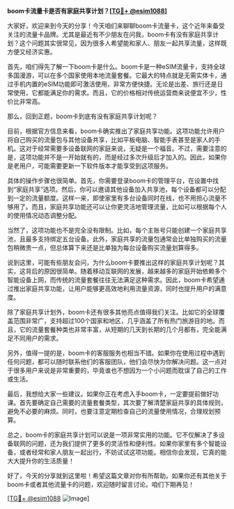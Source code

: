 **boom卡流量卡是否有家庭共享计划？[[TG💪+ @esim1088](https://t.me/s/esim1088)]**

大家好，欢迎来到今天的分享！今天咱们来聊聊boom卡流量卡，这个近年来备受关注的流量卡品牌。尤其是最近有不少朋友在问我，boom卡有没有家庭共享计划？这个问题其实很常见，因为很多人希望能和家人、朋友一起共享流量，这样既方便又经济实惠。

首先，咱们得先了解一下boom卡是什么。boom卡是一种eSIM流量卡，支持全球多国漫游，可以在多个国家使用本地流量套餐。它最大的特点就是无需实体卡，通过手机内置的eSIM功能即可激活使用，非常方便快捷。无论是出差、旅行还是日常使用，它都能满足你的需求。而且，它的价格相对传统运营商来说便宜不少，性价比非常高。

那么，回到正题，boom卡到底有没有家庭共享计划呢？

目前，根据官方信息来看，boom卡确实推出了家庭共享功能。这项功能允许用户将自己购买的流量包与其他设备共享，比如平板电脑、智能手表甚至是家人的手机。这对于经常需要多设备联网的家庭来说，无疑是一个福音。不过，需要注意的是，这项功能并不是一开始就有的，而是经过多次升级后才加入的。因此，如果你是老用户，可能需要更新一下软件版本才能享受到这项服务。

具体的操作步骤也很简单。首先，你需要登录boom卡的管理平台，在设置中找到“家庭共享”选项。然后，你可以邀请其他设备加入共享池，每个设备都可以分配到一定的流量额度。这样一来，即使家里有多台设备同时在线，也不用担心流量不够用了。而且，家庭共享功能还可以让你更灵活地管理流量，比如可以根据每个人的使用情况动态调整分配。

当然了，这项功能也不是完全没有限制。比如，每个主账号只能创建一个家庭共享池，且最多支持绑定五台设备。此外，家庭共享的流量包通常会比单独购买的流量包稍微贵一点，但总体算下来还是比单独为每台设备购买流量划算得多。

说到这里，可能有些朋友会问，为什么boom卡要推出这样的家庭共享计划呢？其实，这背后的原因很简单。随着移动互联网的发展，越来越多的家庭开始依赖多个智能设备上网，而传统的流量套餐往往无法满足这种需求。因此，boom卡希望通过推出家庭共享功能，让用户能够更高效地利用流量资源，同时也提升用户的满意度。

除了家庭共享计划外，boom卡还有很多其他亮点值得我们关注。比如它的全球覆盖范围非常广，支持超过100个国家和地区，几乎涵盖了所有热门旅游目的地。而且，它的流量套餐种类也非常丰富，从短期的几天到长期的几个月都有，完全能满足不同用户的需求。

另外，值得一提的是，boom卡的客服服务也相当不错。如果你在使用过程中遇到任何问题，都可以随时联系他们的客服团队，他们会尽快为你解决问题。这一点对于很多用户来说是非常重要的，毕竟谁也不想因为一个小问题而耽误了自己的工作或生活。

最后，我想给大家一些建议。如果你正在考虑入手boom卡，一定要提前做好功课。首先要确定自己需要的流量套餐类型，其次要了解清楚家庭共享的具体规则，避免不必要的麻烦。同时，也要注意定期检查自己的流量使用情况，合理规划预算。

总之，boom卡的家庭共享计划可以说是一项非常实用的功能。它不仅解决了多设备联网的问题，还为我们提供了更多的灵活性和便利性。如果你家里有多个智能设备，或者经常和家人朋友一起出行，不妨试试这项功能。相信你会发现，它真的能大大提升你的生活质量！

好了，今天的分享就到这里啦！希望这篇文章对你有所帮助。如果你还有其他关于boom卡或者其他流量卡的问题，欢迎随时留言讨论。咱们下期再见！

[[TG💪+ @esim1088](https://t.me/s/esim1088) ![Image](https://i.postimg.cc/4NQfJmqS/Snipaste-2025-05-13-00-14-12.png)]